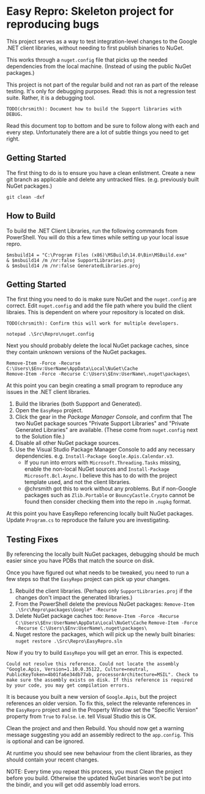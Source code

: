 ﻿# Easy Repro: Skeleton project for reproducing bugs

This project serves as a way to test integration-level changes to the Google
.NET client libraries, without needing to first publish binaries to NuGet.

This works through a `nuget.config` file that picks up the needed dependencies
from the local machine. (Instead of using the public NuGet packages.)

This project is not part of the regular build and not ran as part of the
release testing. It's only for debugging purposes. Read: this is not a
regression test suite. Rather, it is a debugging tool.

`TODO(chrsmith): Document how to build the Support libraries with DEBUG.`

Read this document top to bottom and be sure to follow along with each
and every step. Unfortunately there are a lot of subtle things you need
to get right.

## Getting Started

The first thing to do is to ensure you have a clean enlistment. Create a new
git branch as applicable and delete any untracked files. (e.g. previously
built NuGet packages.)

````
git clean -dxf
````

## How to Build

To build the .NET Client Libraries, run the following commands from PowerShell.
You will do this a few times while setting up your local issue repro.

````
$msbuild14 = "C:\Program Files (x86)\MSBuild\14.0\Bin\MSBuild.exe"
& $msbuild14 /m /nr:false SupportLibraries.proj
& $msbuild14 /m /nr:false GeneratedLibraries.proj
````

## Getting Started

The first thing you need to do is make sure NuGet and the `nuget.config` are
correct. Edit `nuget.config` and add the file path where you build the client
libraies. This is dependent on where your repository is located on disk.

`TODO(chrsmith): Confirm this will work for multiple developers.`

````
notepad .\Src\Repro\nuget.config
````

Next you should probably delete the local NuGet package caches, since they
contain unknown versions of the NuGet packages.

````
Remove-Item -Force -Recurse C:\Users\$Env:UserName\AppData\Local\NuGet\Cache
Remove-Item -Force -Recurse C:\Users\$Env:UserName\.nuget\packages\
````

At this point you can begin creating a small program to reproduce any issues in
the .NET client libraries.

1. Build the libraries (both Suppport and Generated).
1. Open the `EasyRepo` project.
1. Click the gear in the _Package Manager Console_, and confirm that The
   two NuGet package sources "Private Support Libraries" and "Private Generated
   Libraries" are available. (These come from `nuget.config` next to the
   Solution file.)
1. Disable all other NuGet package sources.
1. Use the Visual Studio Package Manager Console to add any necessary
   dependencies. e.g. `Install-Package Google.Apis.Calendar.v3`.
   - If you run into errors with `Microsoft.Threading.Tasks` missing, enable
     the non-local NuGet sources and `Install-Package Microsoft.Bcl.Async`. I
     believe this has to do with the project template used, and not the client
     libraries.
   - @chrsmith got this to work without any problems. But if non-Google
     packages such as `Zlib.Portable` or `BouncyCastle.Crypto` cannot be found
     then consider checking them into the repo in `.nupkg` format.

At this point you have EasyRepo referencing locally built NuGet packages.
Update `Program.cs` to reproduce the failure you are investigating.

## Testing Fixes

By referencing the locally built NuGet packages, debugging should be much
easier since you have PDBs that match the source on disk.

Once you have figured out what needs to be tweaked, you need to run a few
steps so that the `EasyRepo` project can pick up your changes.

1. Rebuild the client libraries. (Perhaps only `SupportLibraries.proj` if the
   changes don't impact the generated libraries.)
1. From the PowerShell delete the previous NuGet packages:
   `Remove-Item .\Src\Repro\packages\Google* -Recurse`
1. Delete NuGet package caches too:
   `Remove-Item -Force -Recurse C:\Users\$Env:UserName\AppData\Local\NuGet\Cache`
   `Remove-Item -Force -Recurse C:\Users\$Env:UserName\.nuget\packages\`
1. Nuget restore the packages, which will pick up the newly built binaries:
   `nuget restore .\Src\Repro\EasyRepro.sln`

Now if you try to build `EasyRepo` you will get an error. This is expected.

````
Could not resolve this reference. Could not locate the assembly
"Google.Apis, Version=1.10.0.35122, Culture=neutral, PublicKeyToken=4b01fa6e34db77ab, processorArchitecture=MSIL". Check to make sure the assembly exists on disk. If this reference is required by your code, you may get compilation errors.			
````

It is because you built a new version of `Google.Apis`, but the project
references an older version. To fix this, select the relevante references in
the `EasyRepro` project and in the Property Window set the "Specific Version"
property from `True` to `False`. i.e. tell Visual Studio this is OK.

Clean the project and and then Rebuild. You should now get a warning message
suggesting you add an assembly redirect to the `app.config`. This is optional
and can be ignored.

At runtime you should see new behaviour from the client libraries, as they
should contain your recent changes.

NOTE: Every time you repeat this process, you must Clean the project before you
build. Otherwise the updated NuGet binaries won't be put into the bindir, and
you will get odd assembly load errors.
